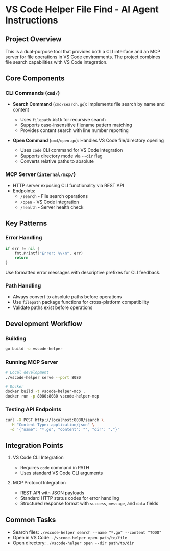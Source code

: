 # VS Code Helper File Find - AI Agent Instructions

## Project Overview
This is a dual-purpose tool that provides both a CLI interface and an MCP server for file operations in VS Code environments. The project combines file search capabilities with VS Code integration.

## Core Components

### CLI Commands (`cmd/`)
- **Search Command** (`cmd/search.go`): Implements file search by name and content
  - Uses `filepath.Walk` for recursive search
  - Supports case-insensitive filename pattern matching
  - Provides content search with line number reporting

- **Open Command** (`cmd/open.go`): Handles VS Code file/directory opening
  - Uses `code` CLI command for VS Code integration
  - Supports directory mode via `--dir` flag
  - Converts relative paths to absolute

### MCP Server (`internal/mcp/`)
- HTTP server exposing CLI functionality via REST API
- Endpoints:
  - `/search` - File search operations
  - `/open` - VS Code integration
  - `/health` - Server health check

## Key Patterns

### Error Handling
```go
if err != nil {
    fmt.Printf("Error: %v\n", err)
    return
}
```
Use formatted error messages with descriptive prefixes for CLI feedback.

### Path Handling
- Always convert to absolute paths before operations
- Use `filepath` package functions for cross-platform compatibility
- Validate paths exist before operations

## Development Workflow

### Building
```bash
go build -o vscode-helper
```

### Running MCP Server
```bash
# Local development
./vscode-helper serve --port 8080

# Docker
docker build -t vscode-helper-mcp .
docker run -p 8080:8080 vscode-helper-mcp
```

### Testing API Endpoints
```bash
curl -X POST http://localhost:8080/search \
  -H "Content-Type: application/json" \
  -d '{"name": "*.go", "content": "", "dir": "."}'
```

## Integration Points
1. VS Code CLI Integration
   - Requires `code` command in PATH
   - Uses standard VS Code CLI arguments

2. MCP Protocol Integration
   - REST API with JSON payloads
   - Standard HTTP status codes for error handling
   - Structured response format with `success`, `message`, and `data` fields

## Common Tasks
- Search files: `./vscode-helper search --name "*.go" --content "TODO"`
- Open in VS Code: `./vscode-helper open path/to/file`
- Open directory: `./vscode-helper open --dir path/to/dir`
